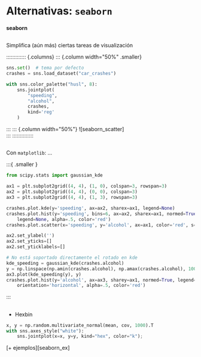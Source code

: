 
# Alternativas: `seaborn`
#### seaborn

##
Simplifica (aún más) ciertas tareas de visualización

::::::::::::: {.columns}
::: {.column width="50%" .smaller}
~~~python
sns.set()  # tema por defecto
crashes = sns.load_dataset("car_crashes")

with sns.color_palette("husl", 8):
    sns.jointplot(
        "speeding",
        "alcohol",
        crashes,
        kind='reg'
    )
~~~
:::
::: {.column width="50%"}
![seaborn_scatter]\
:::
::::::::::::::


##

Con `matplotlib`: ...

:::{ .smaller }
~~~python
from scipy.stats import gaussian_kde

ax1 = plt.subplot2grid((4, 4), (1, 0), colspan=3, rowspan=3)
ax2 = plt.subplot2grid((4, 4), (0, 0), colspan=3)
ax3 = plt.subplot2grid((4, 4), (1, 3), rowspan=3)

crashes.plot.kde(y='speeding', ax=ax2, sharex=ax1, legend=None)
crashes.plot.hist(y='speeding', bins=6, ax=ax2, sharex=ax1, normed=True,
    legend=None, alpha=.5, color='red')
crashes.plot.scatter(x='speeding', y='alcohol', ax=ax1, color='red', s=50)

ax2.set_ylabel('')
ax2.set_yticks=[]
ax2.set_yticklabels=[]

# No está soportado directamente el rotado en kde
kde_speeding = gaussian_kde(crashes.alcohol)
y = np.linspace(np.amin(crashes.alcohol), np.amax(crashes.alcohol), 100)
ax3.plot(kde_speeding(y), y)
crashes.plot.hist(y='alcohol', ax=ax3, sharey=ax1, normed=True, legend=None,
    orientation='horizontal', alpha=.5, color='red')
~~~
:::

##

- Hexbin

~~~python
x, y = np.random.multivariate_normal(mean, cov, 1000).T
with sns.axes_style("white"):
    sns.jointplot(x=x, y=y, kind="hex", color="k");
~~~

[+ ejemplos][seaborn_ex]

